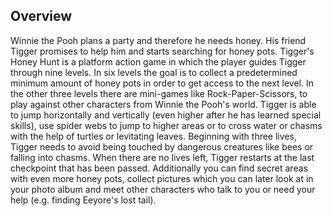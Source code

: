 ## Overview

Winnie the Pooh plans a party and therefore he needs honey. His friend Tigger promises to help him and starts searching for honey pots. Tigger's Honey Hunt is a platform action game in which the player guides Tigger through nine levels. In six levels the goal is to collect a predetermined minimum amount of honey pots in order to get access to the next level. In the other three levels there are mini-games like Rock-Paper-Scissors, to play against other characters from Winnie the Pooh's world. Tigger is able to jump horizontally and vertically (even higher after he has learned special skills), use spider webs to jump to higher areas or to cross water or chasms with the help of turtles or levitating leaves. Beginning with three lives, Tigger needs to avoid being touched by dangerous creatures like bees or falling into chasms. When there are no lives left, Tigger restarts at the last checkpoint that has been passed. Additionally you can find secret areas with even more honey pots, collect pictures which you can later look at in your photo album and meet other characters who talk to you or need your help (e.g. finding Eeyore's lost tail).
